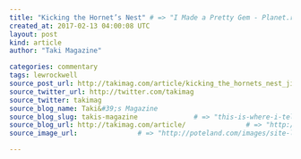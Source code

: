 ```yaml
---
title: "Kicking the Hornet’s Nest" # => "I Made a Pretty Gem - Planet.rb"
created_at: 2017-02-13 04:00:08 UTC
layout: post
kind: article
author: "Taki Magazine"

categories: commentary
tags: lewrockwell
source_post_url: http://takimag.com/article/kicking_the_hornets_nest_jim_goad    # => "http://poteland.com/blog/i-made-a-pretty-gem-planet-dot-rb/"
source_twitter_url: http://twitter.com/takimag
source_twitter: takimag
source_blog_name: Taki&#39;s Magazine
source_blog_slug: takis-magazine              # => "this-is-where-i-tell-you-stuff"
source_blog_url: http://takimag.com/article/               # => "http://poteland.com/articles"
source_image_url:               # => "http://poteland.com/images/site-logo.png"

---
```



<!--
   by Jim Goad&lt;br&gt;
	  

&lt;img src=&quot;http://takimag.com/images/uploads/rwds.jpg&quot; style=&quot;float:left;margin-right:8px;&quot;&gt;
	






	
		During the campaign season and after the election, nearly all of the political violence has come from the left, and it shows no signs of abating. What’s most distressing to me is that in many cases, the police are told to sit down and let it happen.

Despite the fact that the alleged...
	&lt;p&gt;&lt;a href=&quot;http://takimag.com/article/kicking_the_hornets_nest_jim_goad&quot;&gt;Read the rest at Taki&#39;s Magazine&lt;/a&gt;&lt;/p&gt;
						
	  
	  
	  
	  &lt;div class=&quot;feedflare&quot;&gt;
&lt;a href=&quot;http://feeds.feedburner.com/~ff/takimag?a=1pSHPgpZQAM:g3QwQaunvLk:yIl2AUoC8zA&quot;&gt;&lt;img src=&quot;http://feeds.feedburner.com/~ff/takimag?d=yIl2AUoC8zA&quot; border=&quot;0&quot;&gt;&lt;/a&gt; &lt;a href=&quot;http://feeds.feedburner.com/~ff/takimag?a=1pSHPgpZQAM:g3QwQaunvLk:qj6IDK7rITs&quot;&gt;&lt;img src=&quot;http://feeds.feedburner.com/~ff/takimag?d=qj6IDK7rITs&quot; border=&quot;0&quot;&gt;&lt;/a&gt; &lt;a href=&quot;http://feeds.feedburner.com/~ff/takimag?a=1pSHPgpZQAM:g3QwQaunvLk:gIN9vFwOqvQ&quot;&gt;&lt;img src=&quot;http://feeds.feedburner.com/~ff/takimag?i=1pSHPgpZQAM:g3QwQaunvLk:gIN9vFwOqvQ&quot; border=&quot;0&quot;&gt;&lt;/a&gt;
&lt;/div&gt;&lt;img src=&quot;http://feeds.feedburner.com/~r/takimag/~4/1pSHPgpZQAM&quot; height=&quot;1&quot; width=&quot;1&quot; alt=&quot;&quot;&gt;           # => "I’ve been hurting to write this ever since we had the idea of creating a Planet for Cubox..." (Continued)
   takis-magazine              # => "this-is-where-i-tell-you-stuff"
   http://takimag.com/article/               # => "http://poteland.com/articles"
                 # => "http://poteland.com/images/site-logo.png"
by Jim Goad<br>
	  

<img src="http://takimag.com/images/uploads/rwds.jpg" style="float:left;margin-right:8px;">
	






	
		During the campaign season and after the election, nearly all of the political violence has come from the left, and it shows no signs of abating. What’s most distressing to me is that in many cases, the police are told to sit down and let it happen.

Despite the fact that the alleged...
	<p><a href="http://takimag.com/article/kicking_the_hornets_nest_jim_goad">Read the rest at Taki's Magazine</a></p>
						
	  
	  
	  
	  <div class="feedflare">
<a href="http://feeds.feedburner.com/~ff/takimag?a=1pSHPgpZQAM:g3QwQaunvLk:yIl2AUoC8zA"><img src="http://feeds.feedburner.com/~ff/takimag?d=yIl2AUoC8zA" border="0"></a> <a href="http://feeds.feedburner.com/~ff/takimag?a=1pSHPgpZQAM:g3QwQaunvLk:qj6IDK7rITs"><img src="http://feeds.feedburner.com/~ff/takimag?d=qj6IDK7rITs" border="0"></a> <a href="http://feeds.feedburner.com/~ff/takimag?a=1pSHPgpZQAM:g3QwQaunvLk:gIN9vFwOqvQ"><img src="http://feeds.feedburner.com/~ff/takimag?i=1pSHPgpZQAM:g3QwQaunvLk:gIN9vFwOqvQ" border="0"></a>
</div><img src="http://feeds.feedburner.com/~r/takimag/~4/1pSHPgpZQAM" height="1" width="1" alt=""><div class="">
    <i>Source: <a href="http://takimag.com/article/">Taki&#39;s Magazine</a></i>
</div>
